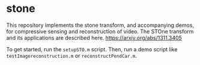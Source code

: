 # stone
This repository implements the stone transform, and accompanying demos, for compressive sensing and reconstruction of video.  The STOne transform and its applications are described here.
https://arxiv.org/abs/1311.3405


To get started, run the `setupSTO.m` script.  Then, run a demo script like `testImagereconstruction.m` or `reconstructPendCar.m`.
